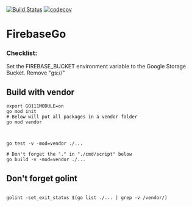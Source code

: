 [![Build Status](https://dev.azure.com/mchirico/FirebaseGo/_apis/build/status/mchirico.FirebaseGo?branchName=master)](https://dev.azure.com/mchirico/FirebaseGo/_build/latest?definitionId=35&branchName=master)
[![codecov](https://codecov.io/gh/mchirico/FirebaseGo/branch/master/graph/badge.svg)](https://codecov.io/gh/mchirico/FirebaseGo)


# FirebaseGo



### Checklist:

Set the FIREBASE_BUCKET environment variable to the Google Storage Bucket.
Remove "gs://" 




## Build with vendor
```
export GO111MODULE=on
go mod init
# Below will put all packages in a vendor folder
go mod vendor



go test -v -mod=vendor ./...

# Don't forget the "." in "./cmd/script" below
go build -v -mod=vendor ./...
```


## Don't forget golint

```

golint -set_exit_status $(go list ./... | grep -v /vendor/)

```


